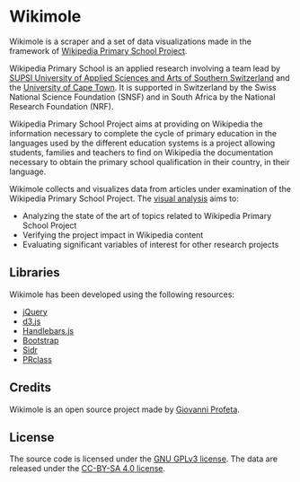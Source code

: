 Wikimole
=========

Wikimole is a scraper and a set of data visualizations made in the framework of [Wikipedia Primary School Project](https://meta.wikimedia.org/wiki/Research:Wikipedia_Primary_School_SSAJRP_programme).

Wikipedia Primary School is an applied research involving a team lead by [SUPSI University of Applied Sciences and Arts of Southern Switzerland](http://www.supsi.ch/lcv) and the [University of Cape Town](http://www.uct.ac.za/). It is supported in Switzerland by the Swiss National Science Foundation (SNSF) and in South Africa by the National Research Foundation (NRF).

Wikipedia Primary School Project aims at providing on Wikipedia the information necessary to complete the cycle of primary education in the languages used by the different education systems is a project allowing students, families and teachers to find on Wikipedia the documentation necessary to obtain the primary school qualification in their country, in their language.

Wikimole collects and visualizes data from articles under examination of the Wikipedia Primary School Project. The [visual analysis](https://bitly.com/WPS-evaluation) aims to:

* Analyzing the state of the art of topics related to Wikipedia Primary School Project
* Verifying the project impact in Wikipedia content
* Evaluating significant variables of interest for other research projects

Libraries
--------
Wikimole has been developed using the following resources:

-	[jQuery](https://jquery.com/)
-	[d3.js](https://d3js.org/)
-	[Handlebars.js](http://handlebarsjs.com/)
-	[Bootstrap](http://getbootstrap.com/)
-	[Sidr](https://github.com/artberri/sidr)
-	[PRclass](http://99webtools.com/blog/php-script-to-get-pagerank/)

Credits
--------
Wikimole is an open source project made by [Giovanni Profeta](https://github.com/giovannipro).


License
--------
The source code is licensed under the [GNU GPLv3 license](https://github.com/giovannipro/wikimole/blob/master/LICENSE).
The data are released under the [CC-BY-SA 4.0 license](http://creativecommons.org/licenses/by-sa/4.0/).